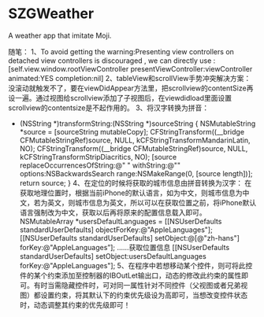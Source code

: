 # SZGWeather
A weather app that imitate Moji.



随笔：
1、To avoid getting the warning:Presenting view controllers on detached view controllers is discouraged , we can directly use :
[self.view.window.rootViewController presentViewController:viewController animated:YES completion:nil]
2、tableView和scrollView手势冲突解决方案：
没滚动就触发不了，要在viewDidAppear方法里，把scrollview的contentSize再设一遍。通过视图给scrollview添加了子视图后，在viewdidload里面设置scrollview的contentsize是不起作用的。 
3、将汉字转换为拼音：
- (NSString *)transformString:(NSString *)sourceString
{
    NSMutableString *source = [sourceString mutableCopy];
    CFStringTransform((__bridge CFMutableStringRef)source, NULL, kCFStringTransformMandarinLatin, NO);
    CFStringTransform((__bridge CFMutableStringRef)source, NULL, kCFStringTransformStripDiacritics, NO);
    [source replaceOccurrencesOfString:@" " withString:@"" options:NSBackwardsSearch range:NSMakeRange(0, [source length])];
    return source;
}
4、在定位的时候将获取的城市信息由拼音转换为汉字：
在获取地理位置时，根据当前iPhone的默认语言，如为中文，则城市信息为中文，若为英文，则城市信息为英文，所以可以在获取位置之前，将iPhone默认语言强制改为中文，获取以后再将原来的配置信息载入即可。
NSMutableArray *usersDefaultLanguages = [[NSUserDefaults standardUserDefaults] objectForKey:@"AppleLanguages"];
    [[NSUserDefaults standardUserDefaults] setObject:@[@"zh-hans"] forKey:@"AppleLanguages”];
……获取位置信息
[[NSUserDefaults standardUserDefaults] setObject:usersDefaultLanguages forKey:@"AppleLanguages"];
5、在程序中若想移动某个控件，则可将此控件的某个约束添加至控制器的IBOutLet输出口，动态的修改此约束的属性即可。有时当需隐藏控件时，可对同一属性针对不同控件（父视图或者兄弟视图）都设置约束，将其默认下的约束优先级设为高即可，当想改变控件状态时，动态调整其约束的优先级即可！
